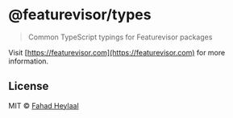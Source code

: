 # @featurevisor/types

> Common TypeScript typings for Featurevisor packages

Visit [https://featurevisor.com](https://featurevisor.com) for more information.

## License

MIT © [Fahad Heylaal](https://fahad19.com)
